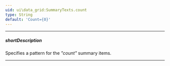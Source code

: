 ```yaml
---
uid: ui\data_grid:SummaryTexts.count
type: String
default: 'Count={0}'
---
```

---
##### shortDescription
Specifies a pattern for the *"count"* summary items.

---
